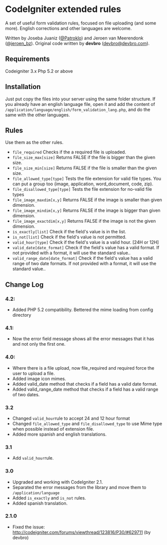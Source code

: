 # CodeIgniter extended rules

A set of useful form validation rules, focused on file uploading (and some more). English corrections and other languages are welcome.

Written by Joseba Juaniz ([@Patroklo](http://twitter.com/Patroklo)) and Jeroen van Meerendonk ([@jeroen_bz](http://twitter.com/jeroen_bz)).
Original code written by **devbro** (devbro@devbro.com).


## Requirements

Codeigniter 3.x
Php 5.2 or above


## Installation

Just put copy the files into your server using the same folder structure. If you already have an english language file,
open it and add the content of `/application/language/english/form_validation_lang.php`, and do the same with the other
languages.


## Rules

Use them as the other rules.

* `file_required` Checks if the a required file is uploaded.
* `file_size_max[size]` Returns FALSE if the file is bigger than the given size.
* `file_size_min[size]` Returns FALSE if the file is smaller than the given size.
* `file_allowed_type[type]` Tests the file extension for valid file types. You can put a group too (image, application, word_document, code, zip).
* `file_disallowed_type[type]` Tests the file extension for no-valid file types
* `file_image_maxdim[x,y]` Returns FALSE if the image is smaller than given dimension.
* `file_image_mindim[x,y]` Returns FALSE if the image is bigger than given dimension.
* `file_image_exactdim[x,y]` Returns FALSE if the image is not the given dimension.
* `is_exactly[list]` Check if the field's value is in the list.
* `is_not[list]` Check if the field's value is not permitted.
* `valid_hour[type]` Check if the field's value is a valid hour. [24H or 12H]
* `valid_date[date_format]` Check if the field's value has a valid format. If not provided with a format, it will use the standard value..
* `valid_range_date[date_format]` Check if the field's value has a valid range of two date formats. If not provided with a format, it will use the standard value..



## Change Log

### 4.2:
*	Added PHP 5.2 compatibility. Bettered the mime loading from config directory

### 4.1:
* Now the error field message shows all the error messages that it has and not only the first one.

### 4.0:
* Where there is a file upload, now file_required and required force the user to upload a file.
* Added image icon mimes.
* Added valid_date method that checks if a field has a valid date format.
* Added valid_range_date method that checks if a field has a valid range of two dates.

### 3.2
* Changed `valid_hour`rule to accept 24 and 12 hour format
* Changed `file_allowed_type` and `file_disallowed_type` to use Mime type when possible instead of extension file.
* Added more spanish and english translations.

### 3.1
* Add `valid_hour`rule.

### 3.0
* Upgraded and working with CodeIgniter 2.1.
* Separated the error messages from the library and move them to `/application/language`
* Added `is_exactly` and `is_not` rules.
* Added spanish translation.


### 2.1.0

* Fixed the issue: http://codeigniter.com/forums/viewthread/123816/P30/#629711 (by devbro)
